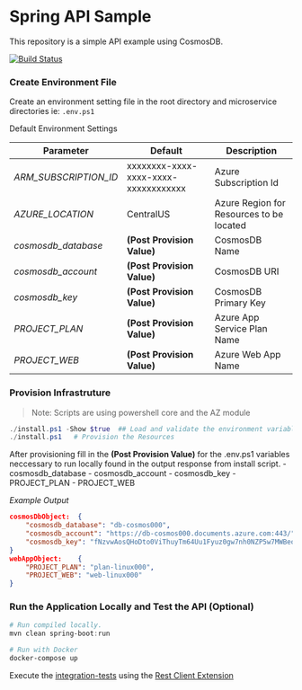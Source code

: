 # Spring API Sample

This repository is a simple API example using CosmosDB.

[![Build Status](https://dascholl.visualstudio.com/osdu/_apis/build/status/danielscholl.spring-api-user?branchName=master)](https://dascholl.visualstudio.com/osdu/_build/latest?definitionId=64&branchName=master)

### Create Environment File

Create an environment setting file in the root directory and microservice directories ie:  `.env.ps1`

Default Environment Settings

| Parameter                     | Default                              | Description                              |
| --------------------          | ------------------------------------ | ---------------------------------------- |
| _ARM_SUBSCRIPTION_ID_         | xxxxxxxx-xxxx-xxxx-xxxx-xxxxxxxxxxxx | Azure Subscription Id                    |
| _AZURE_LOCATION_              | CentralUS                            | Azure Region for Resources to be located |
| _cosmosdb_database_           | __(Post Provision Value)__           | CosmosDB Name                            |
| _cosmosdb_account_            | __(Post Provision Value)__           | CosmosDB URI                             |
| _cosmosdb_key_                | __(Post Provision Value)__           | CosmosDB Primary Key                     |
| _PROJECT_PLAN_                | __(Post Provision Value)__           | Azure App Service Plan Name              |
| _PROJECT_WEB_                 | __(Post Provision Value)__           | Azure Web App Name                       |

### Provision Infrastruture

>Note: Scripts are using powershell core and the AZ module

```powershell
./install.ps1 -Show $true  ## Load and validate the environment variables.
./install.ps1   # Provision the Resources
```

After provisioning fill in the __(Post Provision Value)__ for the .env.ps1 variables neccessary to run locally found in the output response from install script.
    - cosmosdb_database
    - cosmosdb_account
    - cosmosdb_key
    - PROJECT_PLAN
    - PROJECT_WEB

_Example Output_
```json
cosmosDbObject:  {
    "cosmosdb_database": "db-cosmos000",
    "cosmosdb_account": "https://db-cosmos000.documents.azure.com:443/",
    "cosmosdb_key": "fNzvwAosQHoDto0ViThuyTm64Uu1Fyuz0gw7nh0NZP5w7MWBeoxQxRZEn2TJPTkLqrd70s6vBgj9yBX9hnxXXg=="
}
webAppObject:    {
    "PROJECT_PLAN": "plan-linux000",
    "PROJECT_WEB": "web-linux000"
}
```

### Run the Application Locally and Test the API  (Optional)

```powershell
# Run compiled locally.
mvn clean spring-boot:run

# Run with Docker
docker-compose up
```

Execute the [integration-tests](https://github.com/danielscholl/spring-api-user/blob/master/integration-tests/user.http) using the [Rest Client Extension](https://marketplace.visualstudio.com/items?itemName=humao.rest-client)